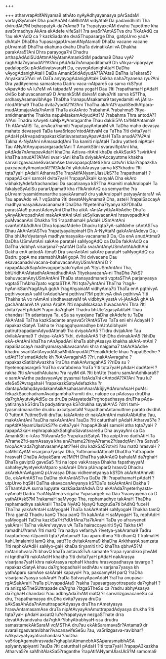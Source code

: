 +++

+++
atharvrapAtifANyama9 athAto nyAyAdhyayanasya pArSadaM vartayiSyAmaH Dha
padAnAM saMhitAM vidyAta9 Da padavidhiriti Tha dvirudAtt?M
bqhaspatyA-da7nAma9 Ta ?rapatyaxcAM dvahu ?upottme kha ava5rmadhya AkAra
ekAdefe vifeSaH ?ra ava5r?AntASTva dru ?IkArAdQ ca ?au ekArAdQ ca ?
kazkSadante dvaSThupasarge Dha, gatipUrvo yadA dhAtuH DhaDha
?upasargapUrvamANyAtama9 DhaDa vacane vacane pUrvama9 DhaTha ekahuna
dvahu DhaTa dvinatikAni vA Dhakha parakAra5?Ani Dhra parayoga7ni Dhadru
arthapAdAdiSUdAttmANyAtamAmankStiM padama9 Dhau
vyA?raghAda7nyanudA??A?Ani pAdAda7nAmapoditama9 Dh vAkya-viparyaye
padalopeSu pAdAdivatsvaraH Da, cayogAdanighAtaH DaDha vAyogAdanighAtaH
DaDa AmankStidAdyudA??A?Ata9 DaTha lu?ekara5?Anyakara5?Ani vA DaTa
anyayogAdanighAtaH Dakha naha7tyanena ryu?Ani Dra yadityenena samastena
Dadru vaca-nAtpare5 ca sarva rkS?yu/ vApavAdo vA lu?eM vA tatpadaM yena
yogaH Dau ?Iti ?rapathamaH pAdaH dviSo bahuvacanama9 D AmankStiM daivaM
daiva7riti sarva kS?Tha, ardhasyAsamavibhAge ThaDha ?ranapuMsakama9
tasyedamiti vA jAtira-ntodAttma9 ThaDa dvita7yodA??A?Ani ThaTha
akArAt?rapatiSedhAtpara-mudAttmajarAda7nAmiti ThaTa akArAnto ?rabahmA
?rabahma5 ?Itya-smidmanarthe Thakha napuMsakamAdyudAtt?M ?rabahma Thra
antodA??A?Ani Thadru kAvyeti saMjxAyAmraganthe Thau dakSi5?A
ta?MitAntama9 Th AfAmAfiSi Ta, arvAca7namiti ?rapatyayAntaraM vA TaDha
maho devasya mahato devasyeti TaDa tava5rlopo'ntodAtttvaM ca TaTha ?Iti
dvita7yaH pAdaH pUrvapadrapakazkSatisvarastasyApavAdaH TaTa anudA??A?Ani
Takha A-NyAtAni nAmasadqfAni Tra kamiti nipAtaH Tadru yatheti nipAtaH
Tau ANyAtAnyupasargasadqfAni T AmankStini svaravifiptAni kha,
pAdAda7nAmapavAdaH khaDha Adisva-ritAni khaDa ekAkSarA5 ?sviritAni
khaTha anudA??A?Ani svari-tAni khaTa dviyakArAccayuttme khakha
sarvalizgavacaneSvasamAse tanvopaspqfateti khra catvAri kSai?rapazkha
paxcapadyAmantodA??A?Ada7ni yAdukArasya sarva kS?khadru ?Iti tqta7yaH
pAdaH Atharva5?e ?rapAtifANyamUlasUkS??e ?rapathamaH ?rapapA3kaH samoH
dvita7yaH ?rapapA3kaH kanyalA Dha ekAro vibhaktyAdefafrachandasi Da
sacatiranya kS?Tha Akamiti makAralopaH Ta fakalyeSyAdiSu pararUpama9 kha
r?IkArokArQ ca semyarthe ?ra pUrvamityasmidmanarthe sayakArama9 dru
yakAralopaH patyayAntaraM vA ?au apavAdo vA ? vqSabha ?Iti
devatANyAnama9 Dha, asteH ?rapaiSaccayA madhyamasyaikavacanama9 DhaDha
?Ityeteriha7tyanya kS?DhaDa parastAta9 purastAdanyAni DhaTha
aikA-rAntAnyAkArAbAdhe DhaTa yAnyAkAropadhAni makArAntAni tAni
skSyikavacanAni hrasvopadhAni puMvacanAni Dhakha ?Iti ?rapathamaH pAdaH
USmAntAni svarAntAbAdhAni Dhra lopasaMdehe Dhadru tqta7yA-saMdehe
sAntASTva Dhau AkArAntASTva ?rapatyayalopinaH Dh A-NyAtaM gakArAntAdeva
Da,-Dha bhUte'dyatanyA madhyamasyaika-vacanama9 Da,-Da enA anudAttma9
DaDha USmAntAni sakAre parataH saMyogAdQ ca DaDa fakArAdQ ca DaTha
vidbhyA visarjana7-yAntAH DaTa svarAntAnyUSmAntAbAdhAni Dakha enA
antodA-ttma9 Dra svarAntAni sakAre parataH saMyogAdQ ca Dadru gopA me
stamabhUtaM gopA ?Iti dvivacane Dau
ekavacanadvivacana-bahuvacanAnyUSmAntAni D
?rapapAkazkSapAdevagopetyato'nyAni pA ?ItyUSmAntAni Tha,
bhUridhArAfatadhArAmadhudhArA ?ItyekavacanA-ni ThaDha
7skS?bahuvacanAnyUSmAntAni ThaDa stanayadmaneti vqptaSThA parjanyasya
vqptaSThAbha7pato vqptaSThA ?Iti tqta7yAntAni ThaTha
?ragA-hyAmikSan?ragAhyA gqhA ?ragAhyainaM vidhyAma7ti ThaTa enA pqthivyA
pqthivyorasA saM tvAdadhAmi pqthiva7?M pqthivyA divA pqthivyA ?Iti
Thakha tA vo nAmAni sindhavastvaM tA vidbhyA yastA vi-jAnAdA ghA tA
gachAntsarvA tA yama ArpitA ?Iti napuMsakaba huvacanAni Thra ?Iti
dvita7yaH pAdaH ?rapo da7rghaH Thadru bhUte'zgasyAditaH Thau chandasi Th
adantasya Ta, eSa sa vyaxjane TaDha ekAdefe tu TaDa AkArAta9 TaTha
kazkSadante anyava5r?AntASTva TaTa eni ehi AdayaH ?rapakazkSatyA Takha
te ?rapagqhyamadhye bhUtAdibhyaH patiruttrapadamAdyudAttma9 Tra
dviyakArA5 ?Tidru dvijakAre Tau dvilakArama9 T dvipa-kArA5 ?khi,
dvitakArA5 ?khiDha dvinakArA5 ?khiDa ekA-rAntAni khaTha nAnApadAni khaTa
abhyAsasya khakha akArA-ntAni ?rapaiSaccayA madhyamasyaikavacanAni khra
naigama7 takArAbAdhe khadru svaritAntAnyudAttsaMhitAnyudAtt??enaikAdefe
khau ?rapatiSedhe ?udAtt??o'smadAdefe kh ?kArAvragahA5 ??ri,
nakArAvragahe ?rapakazkSatibhAvazkha ?raDha makArAvragahA5 ??riDa su
?Ityetenopasarge5 ?raTha svafabdena ?raTa ?Iti tqta7yaH pAdaH dadAteH
?rakha ?Iti sArvadhAtukahu ?ra rayiM dA ?Iti bhUte ?radru
samAnAdhikara5?e samAnArthe padavyavAye'pyasmai fatAda7ni cAntodA??A?Ani
?rau lu?efeSe5?AvragahaH ?rapakazkSatyAdefazkha ?r
dantapAdahqdayodakanAsikAsahasamAnarAkSjiyAdArumAsaH puMsi
fekazkSacchadramAvadgambha7ramiti dru, nalope ca pAdasya druDha
da7rghAyutvAyAdiSu ca druDa pAtayateda7rrghopadhasya druTha
pAda-yatiranya kS?druTa padyatiranya kS?drukha sayakArA5 ?drri
tami-tyasmidmanarthe drudru axcatyantaM ?rapathamAntamuttme parato
dvidhA 0 ?uttmA ?uttmeSviti dru?au takArAnte dr nakArAntAni makArAbAdhe
?au, makArAntAni ?auDha nakArAntAni ?auDa ?Iti caturthaH pAdaH
Atharva5?e ?rapAtifANyamUlasUkS??e dvita7yaH ?rapapA3kaH samoH atha
tqta7yaH ?rapapA3kaH rephrapakazkSatighoSavatsvareSu Dha avyayAni ca Da
AmankSti o-kAra ?ItAvanArSe ?rapakazkSatyA Tha apipUrvo dadhAtiH Ta
A?rame2?ti-samAsasya kha anA?rame2?tinyA?rame2?tisadqfAni ?ra
Satva5-tvopAcArada7rghatvasamApatt??eH dru kazkSa5?otviti ?au matQ
hrasvaH ? saMhitAyAM visarjana7yasya Dha, ?uttmamudAttma9 DhaDha
?uttrapade hrasvaH DhaDa AdyakSara vq?Mi?H DhaTha yakArAdQ bahulaM
da7rghaH DhaTa gaviptQ gaveSa5 ?Iti na lopo vakArasya Dhakha fapatheyyaM
sahafeyyAyetyekArAtparo yakAraH Dhra pUrvaparQ hrasvQ Dhadru
akArekArAvAgamQ pUrvasya Dhau vidhemetyanya kS?Dh akArAntAnnviti Da,
ekArAntASTva DaDha okArAntASTva DaDa ?Iti ?rapathamaH pAdaH ?utpUrvo
hqSiH DaTha ekavacanAnyanya kS?DaTa takArAntAni Dakha ?SThantAdvA surna
lupyate kazkSadantAdvA Dra ekArAda7nyeterhyasta-nyAma9 Dadru ?raANyAtena
vrigaha ?upasarge5 ca Dau ?raavyayena ca D yathAfAskS?M ?rakamaH saMyoge
Tha, rephamadhye takAraH ThaDha rephamadhye sakAraH ThaDa NyAtQ NyayQ
fuzgruSa7ti bAdhQ fuceH ThaTha yakArAntaH saMyogaH ThaTa hakArAntaH
saMyogaH Thakha tamQ Thra gamQ Thadru kanQ Thau panQ Th kakArAdiH
saMyogaH Ta, rephAdiH saMyogaH TaDha kazkSa7rtt?dUrfAna7ta7kAraH TaDa yo
afravyeneti yakAraH TaTha vikAre'vayave vA TaTa hairaccayairiti 5yQ
Takha tA?ramadhU?ramA ?Iti marQ Tra nadyo vefantyA ?Ivetya-yakArama9
Tadru tvaptadreva rUpamiti tqta7yAntama9 Tau aparudhma ?Iti dhamQ T
kalmaliH kahUlmalamiti lamQ kha, satt??e dvitakArama9 khaDha ArkhhastA
samzata ?Iti rephkArAdiH saMyo-gaH khaDa tiryamiti tirQ khaTha qbhvA5?M
mAtaribhvara7ti bhavQ khaTa antavaSTvA samante ?rapa ryandikro jihvAM ni
tqndha7ti nakArAdiH khakha ?Iti dvita7yaH pAdaH nakArasya visarjana7yaH
khra nakArasya rephaH khadru hrasvopadhasya tavarge ?rapakazkSatyA khau
da7rghopadhaH sedhAtu visarjana7yasya kh yathAparu samAse sakAraH
kapayoH ?ra, paxcamyAH parQ ?raDha visarjana7yasya sakAraH ?raDa
SatvasyApavAdaH ?raTha anupasa-rgAtSakAraH ?raTa pUrvapadAta9 ?rakha
?upasargasyottrapade da7rghaH ?ra anizgaSTheSUttrapade da7rgha
?IzgaSTheSu ca ?radru abhyAsasya da7rghaH chandasi ?rau adbhyAda7nAM
matQ ?r sarvalizgavacaneSu ca dru, ?rapathamasya druDha dvita7yasya
druDa sAkSasAhAda7nAmuttrapadAdyasya druTha nAmetyasya hrasvAntamasamAse
druTa nipAtAvyayAnAmuttrapadAdyasya drukha ?Iti tqta7yaH pAdaH axcatQ
lu?e?rapatyaye nezgaSThate drra devatAdvandvahu
da7rghAr?ibhyAtrabhyaH-ssu drudru samastamekAkSaraM vqMSThA dru?au
ekAkSaramava5r?Antama9 dr svaralizgasvaravibhar?ivacanavifeSeSu ?au,
va5rlizgasva-ravibhar?ivAkyavyatyayafrachandasi ?auDha
va5rlopAgamahrasvada7rghaplutAtmanebhASAparasmaibhASA apiyantyapiyanti
?auDa ?Iti caturthaH pAdaH ?Iti tqta7yaH ?rapapA3kazkha Atharva5?e
saMhitAlakSa5?raganthe ?rapAtifANyamUlasUkS?M samoma9
